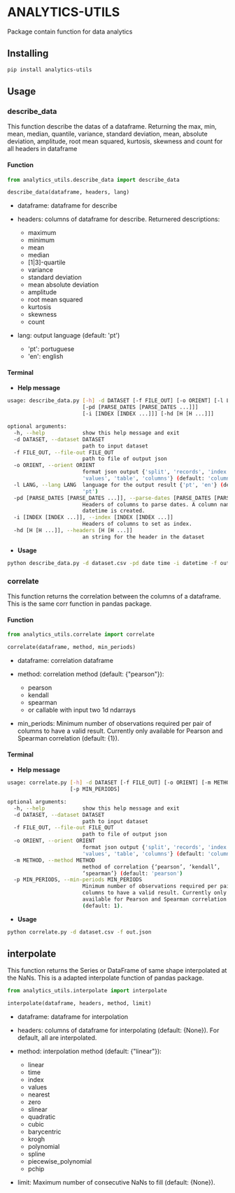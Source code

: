 # ANALYTICS-UTILS

Package contain function for data analytics

## Installing

```sh
pip install analytics-utils
```

## Usage

### describe_data

This function describe the datas of a dataframe. Returning the max, min, mean, median, quantile, variance, standard deviation, mean, absolute deviation, amplitude, root mean squared, kurtosis, skewness and count for all headers in dataframe

#### Function

```python
from analytics_utils.describe_data import describe_data

describe_data(dataframe, headers, lang)
```

- dataframe: dataframe for describe
- headers: columns of dataframe for describe. Returnered descriptions:

  - maximum
  - minimum
  - mean
  - median
  - [1|3]-quartile
  - variance
  - standard deviation
  - mean absolute deviation
  - amplitude
  - root mean squared
  - kurtosis
  - skewness
  - count

- lang: output language (default: 'pt')

  - 'pt': portuguese
  - 'en': english

#### Terminal

- **Help message**

```sh
usage: describe_data.py [-h] -d DATASET [-f FILE_OUT] [-o ORIENT] [-l LANG]
                        [-pd [PARSE_DATES [PARSE_DATES ...]]]
                        [-i [INDEX [INDEX ...]]] [-hd [H [H ...]]]

optional arguments:
  -h, --help            show this help message and exit
  -d DATASET, --dataset DATASET
                        path to input dataset
  -f FILE_OUT, --file-out FILE_OUT
                        path to file of output json
  -o ORIENT, --orient ORIENT
                        format json output {'split', 'records', 'index',
                        'values', 'table', 'columns'} (default: 'columns')
  -l LANG, --lang LANG  language for the output result {'pt', 'en'} (default:
                        'pt')
  -pd [PARSE_DATES [PARSE_DATES ...]], --parse-dates [PARSE_DATES [PARSE_DATES ...]]
                        Headers of columns to parse dates. A column named
                        datetime is created.
  -i [INDEX [INDEX ...]], --index [INDEX [INDEX ...]]
                        Headers of columns to set as index.
  -hd [H [H ...]], --headers [H [H ...]]
                        an string for the header in the dataset
```

- **Usage**

```sh
python describe_data.py -d dataset.csv -pd date time -i datetime -f out.json
```

### correlate

This function returns the correlation between the columns of a dataframe. This is the same corr function in pandas package.

#### Function

```python
from analytics_utils.correlate import correlate

correlate(dataframe, method, min_periods)
```

- dataframe: correlation dataframe
- method: correlation method (default: {"pearson"}):

  - pearson
  - kendall
  - spearman
  - or callable with input two 1d ndarrays

- min_periods: Minimum number of observations required per pair of columns to have a valid result. Currently only available for Pearson and Spearman correlation (default: {1}).

#### Terminal

- **Help message**

```sh
usage: correlate.py [-h] -d DATASET [-f FILE_OUT] [-o ORIENT] [-m METHOD]
                    [-p MIN_PERIODS]

optional arguments:
  -h, --help            show this help message and exit
  -d DATASET, --dataset DATASET
                        path to input dataset
  -f FILE_OUT, --file-out FILE_OUT
                        path to file of output json
  -o ORIENT, --orient ORIENT
                        format json output {'split', 'records', 'index',
                        'values', 'table', 'columns'} (default: 'columns')
  -m METHOD, --method METHOD
                        method of correlation {‘pearson’, ‘kendall’,
                        ‘spearman’} (default: 'pearson')
  -p MIN_PERIODS, --min-periods MIN_PERIODS
                        Minimum number of observations required per pair of
                        columns to have a valid result. Currently only
                        available for Pearson and Spearman correlation
                        (default: 1).
```

- **Usage**

```sh
python correlate.py -d dataset.csv -f out.json
```

## interpolate

This function returns the Series or DataFrame of same shape interpolated at the NaNs. This is a adapted interpolate function of pandas package.

```python
from analytics_utils.interpolate import interpolate

interpolate(dataframe, headers, method, limit)
```

- dataframe: dataframe for interpolation
- headers: columns of dataframe for interpolating (default: {None}). For default, all are interpolated.
- method: interpolation method (default: {"linear"}):

  - linear
  - time
  - index
  - values
  - nearest
  - zero
  - slinear
  - quadratic
  - cubic
  - barycentric
  - krogh
  - polynomial
  - spline
  - piecewise_polynomial
  - pchip

- limit: Maximum number of consecutive NaNs to fill (default: {None}).
